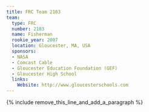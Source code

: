 ```yaml
---
title: FRC Team 2103
team:
  type: FRC
  number: 2103
  name: Fisherman
  rookie_year: 2007
  location: Gloucester, MA, USA
  sponsors:
  - NASA
  - Comcast Cable
  - Gloucester Education Foundation (GEF)
  - Gloucester High School
  links:
    Website: http://www.gloucesterschools.com
---
```


{% include remove_this_line_and_add_a_paragraph %}